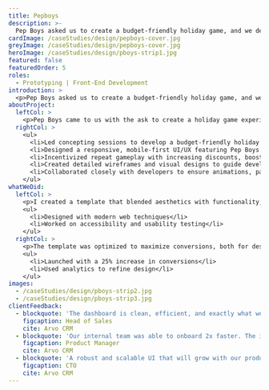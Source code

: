 ```yaml
---
title: Pepboys
description: >-
  Pep Boys asked us to create a budget-friendly holiday game, and we delivered a tiered mascot match experience that rewarded repeat plays with bigger discounts. I led concepting, designed the mobile UI/UX, built wireframes, and worked closely with the developer to ensure the animations, pacing, and style hit the mark.
cardImage: /caseStudies/design/pepboys-cover.jpg
greyImage: /caseStudies/design/pepboys-cover.jpg
heroImage: /caseStudies/design/pboys-strip1.jpg
featured: false              
featuredOrder: 5
roles:
  - Prototyping | Front-End Development
introduction: >
  <p>Pep Boys asked us to create a budget-friendly holiday game, and we delivered a tiered mascot match experience that rewarded repeat plays with bigger discounts. I led concepting, designed the mobile UI/UX, built wireframes, and worked closely with the developer to ensure the animations, pacing, and style hit the mark.</p>
aboutProject:
  leftCol: >
    <p>Pep Boys came to us with the ask to create a holiday game experience. Due to budget constraints we knew we weren't going to build the Grand Turismo PS4 game we all envisioned. After some concepting we landed upon the idea of a match game. Using the Pep Boys mascots (and owners) we created a three tiered game (easy, medium, hard) that could be played multiple times to receive higher discounts on Pep Boys offerings each time. For this job I led brainstorms, created the UI/UX wireframes and designed out the game for mobile. I also was tasked to ensure the animations, pacing and style of the game was embraced and understood by the developer building the front and back end of the experience.</p>
  rightCol: >
    <ul>
      <li>Led concepting sessions to develop a budget-friendly holiday game for Pep Boys, resulting in a tiered memory match game.</li>
      <li>Designed a responsive, mobile-first UI/UX featuring Pep Boys mascots and progressive difficulty levels (easy, medium, hard).</li>
      <li>Incentivized repeat gameplay with increasing discounts, boosting customer engagement during the holiday season.</li>
      <li>Created detailed wireframes and visual designs to guide development and maintain brand consistency.</li>
      <li>Collaborated closely with developers to ensure animations, pacing, and game style aligned with the intended user experience.</li>
    </ul>
whatWeDid:
  leftCol: >
    <p>I created a template that blended aesthetics with functionality, enabling users to convert easily.</p>
    <ul>
      <li>Designed with modern web techniques</li>
      <li>Worked on accessibility and usability testing</li>
    </ul>
  rightCol: >
    <p>The template was optimized to maximize conversions, both for desktop and mobile users.</p>
    <ul>
      <li>Launched with a 25% increase in conversions</li>
      <li>Used analytics to refine design</li>
    </ul>
images:
  - /caseStudies/design/pboys-strip2.jpg
  - /caseStudies/design/pboys-strip3.jpg
clientFeedback:
  - blockquote: 'The dashboard is clean, efficient, and exactly what we needed. It streamlined our workflow, increased team productivity, and allowed us to focus more on strategic tasks.'
    figcaption: Head of Sales
    cite: Arvo CRM
  - blockquote: 'Our internal team was able to onboard 2x faster. The interface is intuitive, the setup was seamless, and the support materials helped us hit the ground running.'
    figcaption: Product Manager
    cite: Arvo CRM
  - blockquote: 'A robust and scalable UI that will grow with our product. The flexible components and thoughtful design ensure long-term maintainability and expansion.'
    figcaption: CTO
    cite: Arvo CRM
---
```


